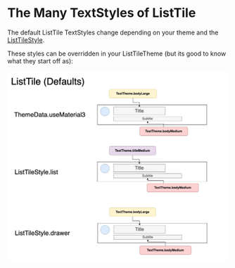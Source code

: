 # The Many TextStyles of ListTile
The default ListTile TextStyles change depending on your theme and the [ListTileStyle](https://api.flutter.dev/flutter/material/ListTileStyle.html).

These styles can be overridden in your ListTileTheme (but its good to know what they start off as):

![img.png](img.png)